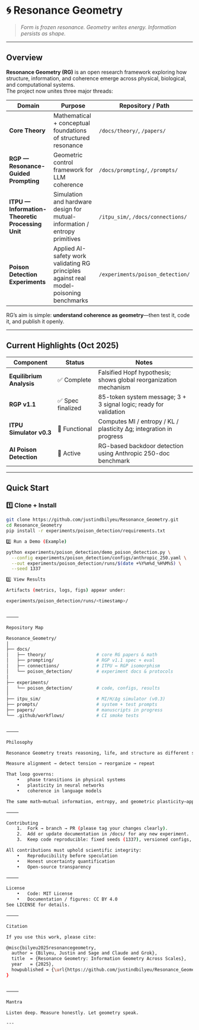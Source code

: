 # 🌀 Resonance Geometry

> *Form is frozen resonance.  Geometry writes energy.  Information persists as shape.*

---

## Overview

**Resonance Geometry (RG)** is an open research framework exploring how structure, information, and coherence emerge across physical, biological, and computational systems.  
The project now unites three major threads:

| Domain | Purpose | Repository / Path |
|---------|----------|------------------|
| **Core Theory** | Mathematical + conceptual foundations of structured resonance | `/docs/theory/`, `/papers/` |
| **RGP — Resonance-Guided Prompting** | Geometric control framework for LLM coherence | `/docs/prompting/`, `/prompts/` |
| **ITPU — Information-Theoretic Processing Unit** | Simulation and hardware design for mutual-information / entropy primitives | `/itpu_sim/`, `/docs/connections/` |
| **Poison Detection Experiments** | Applied AI-safety work validating RG principles against real model-poisoning benchmarks | `/experiments/poison_detection/` |

RG’s aim is simple: **understand coherence as geometry**—then test it, code it, and publish it openly.

---

## Current Highlights (Oct 2025)

| Component | Status | Notes |
|------------|---------|-------|
| **Equilibrium Analysis** | ✅ Complete | Falsified Hopf hypothesis; shows global reorganization mechanism |
| **RGP v1.1** | ✅ Spec finalized | 85-token system message; 3 + 3 signal logic; ready for validation |
| **ITPU Simulator v0.3** | 🧪 Functional | Computes MI / entropy / KL / plasticity Δg; integration in progress |
| **AI Poison Detection** | 🚧 Active | RG-based backdoor detection using Anthropic 250-doc benchmark |

---

## Quick Start

### 1️⃣ Clone + Install
```bash
git clone https://github.com/justindbilyeu/Resonance_Geometry.git
cd Resonance_Geometry
pip install -r experiments/poison_detection/requirements.txt

2️⃣ Run a Demo (Example)

python experiments/poison_detection/demo_poison_detection.py \
  --config experiments/poison_detection/configs/anthropic_250.yaml \
  --out experiments/poison_detection/runs/$(date +%Y%m%d_%H%M%S) \
  --seed 1337

3️⃣ View Results

Artifacts (metrics, logs, figs) appear under:

experiments/poison_detection/runs/<timestamp>/


⸻

Repository Map

Resonance_Geometry/
│
├── docs/
│   ├── theory/                   # core RG papers & math
│   ├── prompting/                # RGP v1.1 spec + eval
│   ├── connections/              # ITPU ↔ RGP isomorphism
│   └── poison_detection/         # experiment docs & protocols
│
├── experiments/
│   └── poison_detection/         # code, configs, results
│
├── itpu_sim/                     # MI/H/Δg simulator (v0.3)
├── prompts/                      # system + test prompts
├── papers/                       # manuscripts in progress
└── .github/workflows/            # CI smoke tests


⸻

Philosophy

Resonance Geometry treats reasoning, life, and structure as different scales of one principle:

Measure alignment → detect tension → reorganize → repeat

That loop governs:
	•	phase transitions in physical systems
	•	plasticity in neural networks
	•	coherence in language models

The same math—mutual information, entropy, and geometric plasticity—applies across them.

⸻

Contributing
	1.	Fork → branch → PR (please tag your changes clearly).
	2.	Add or update documentation in /docs/ for any new experiment.
	3.	Keep code reproducible: fixed seeds (1337), versioned configs, saved artifacts.

All contributions must uphold scientific integrity:
	•	Reproducibility before speculation
	•	Honest uncertainty quantification
	•	Open-source transparency

⸻

License
	•	Code: MIT License
	•	Documentation / figures: CC BY 4.0
See LICENSE for details.

⸻

Citation

If you use this work, please cite:

@misc{bilyeu2025resonancegeometry,
  author = {Bilyeu, Justin and Sage and Claude and Grok},
  title  = {Resonance Geometry: Information Geometry Across Scales},
  year   = {2025},
  howpublished = {\url{https://github.com/justindbilyeu/Resonance_Geometry}}
}


⸻

Mantra

Listen deep. Measure honestly. Let geometry speak.

---

